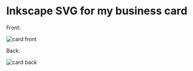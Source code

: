 # Inkscape SVG for my business card

Front:

![card front](https://raw.githubusercontent.com/leouieda/card/master/card-front.png)

Back:

![card back](https://raw.githubusercontent.com/leouieda/card/master/card-back.png)

